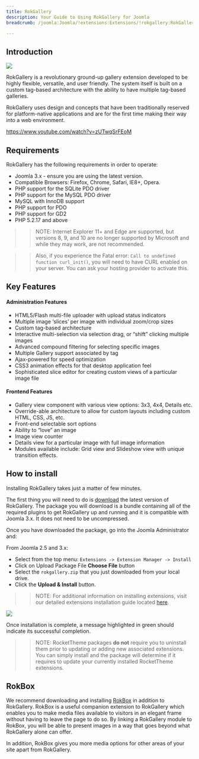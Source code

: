 ```yaml
---
title: RokGallery
description: Your Guide to Using RokGallery for Joomla
breadcrumb: /joomla:Joomla/!extensions:Extensions/!rokgallery:RokGallery

---
```


Introduction
-----
![][rokgallery]

RokGallery is a revolutionary ground-up gallery extension developed to be highly flexible, versatile, and user friendly. The system itself is built on a custom tag-based architecture with the ability to have multiple tag-based galleries.

RokGallery uses design and concepts that have been traditionally reserved for platform-native applications and are for the first time making their way into a web environment.

https://www.youtube.com/watch?v=zUTwqSrFEoM

Requirements
------------

RokGallery has the following requirements in order to operate:

* Joomla 3.x - ensure you are using the latest version.
* Compatible Browsers: Firefox, Chrome, Safari, IE8+, Opera.
* PHP support for the SQLite PDO driver
* PHP support for the MySQL PDO driver
* MySQL with InnoDB support
* PHP support for PDO
* PHP support for GD2
* PHP 5.2.17 and above

>> NOTE: Internet Explorer 11+ and Edge are supported, but versions 8, 9, and 10 are no longer supported by Microsoft and while they may work, are not recommended.

>> Also, if you experience the Fatal error: `Call to undefined function curl_init()`, you will need to have CURL enabled on your server. You can ask your hosting provider to activate this.

Key Features
------------

#### Administration Features
* HTML5/Flash multi-file uploader with upload status indicators
* Multiple image ‘slices’ per image with individual zoom/crop sizes
* Custom tag-based architecture
* Interactive multi-selection via selection drag, or “shift” clicking multiple images
* Advanced compound filtering for selecting specific images
* Multiple Gallery support associated by tag
* Ajax-powered for speed optimization
* CSS3 animation effects for that desktop application feel
* Sophisticated slice editor for creating custom views of a particular image file

#### Frontend Features

* Gallery view component with various view options: 3x3, 4x4, Details etc.
* Override-able architecture to allow for custom layouts including custom HTML, CSS, JS, etc.
* Front-end selectable sort options
* Ability to “love” an image
* Image view counter
* Details view for a particular image with full image information
* Modules available include: Grid view and Slideshow view with unique transition effects.

How to install
--------------

Installing RokGallery takes just a matter of few minutes.

The first thing you will need to do is [download][download] the latest version of RokGallery. The package you will download is a bundle containing all of the required plugins to get RokGallery up and running and it is compatible with Joomla 3.x. It does not need to be uncompressed. 

Once you have downloaded the package, go into the Joomla Administrator and:

From Joomla 2.5 and 3.x:

* Select from the top menu: `Extensions -> Extension Manager -> Install`
* Click on Upload Package File **Choose File** button
* Select the `rokgallery.zip` that you just downloaded from your local drive.
* Click the **Upload & Install** button.

>> NOTE: For additional information on installing extensions, visit our detailed extensions installation guide located [here][install].

![][rokgallery_install_1]

Once installation is complete, a message highlighted in green should indicate its successful completion.

>> NOTE: RocketTheme packages **do not** require you to uninstall them prior to updating or adding new associated extensions. You can simply install and the package will determine if it requires to update your currently installed RocketTheme extensions.

RokBox
-----

We recommend downloading and installing [RokBox][rokbox] in addition to RokGallery. RokBox is a useful companion extension to RokGallery which enables you to make media files available to visitors in an elegant frame without having to leave the page to do so. By linking a RokGallery module to RokBox, you will be able to present images in a way that goes beyond what RokGallery alone can offer.

In addition, RokBox gives you more media options for other areas of your site apart from RokGallery.

[featured]: assets/roksprocket-layout.jpeg
[download]: http://www.rockettheme.com/extensions-downloads/club/2216-rokgallery
[install]: ../../platform/extensions.md#how-to-install-an-extension
[rokgallery]: assets/rokgallery.jpeg
[rokgallery_install_1]: assets/rokgallery_install_1.jpeg
[details]: assets/RokStock_details.jpeg
[rokbox]: ../rokbox/
